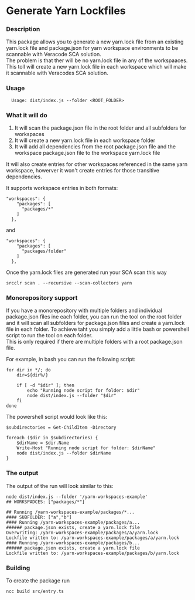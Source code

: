 # Generate Yarn Lockfiles

### Description
This package allows you to generate a new yarn.lock file from an existing yarn.lock file and package.json for yarn workspace environments to be scannable with Veracode SCA solution.  
The problem is that ther will be no yarn.lock file in any of the workspaaces. This toll will create a new yarn.lock file in each workspace which will make it scannable with Veracodes SCA solution.

### Usage
```
  Usage: dist/index.js --folder <ROOT_FOLDER> 
 ```

### What it will do
1. It will scan the package.json file in the root folder and all subfolders for workspaces
2. It will create a new yarn.lock file in each workspace folder
3. It will add all dependencies from the root package.json file and the workspace package.json file to the workspace yarn.lock file

It will also create entries for other workspaces referenced in the same yarn workspace, howerver it won't create entries for those transitive dependencies.

It supports workspace entries in both formats:
```
"workspaces": {
    "packages": [
      "packages/*"
    ]
  },
```
and
```
"workspaces": {
    "packages": [
      "packages/folder"
    ]
  },
```

Once the yarn.lock files are generated run your SCA scan this way
```
srcclr scan . --recursive --scan-collectors yarn
```  
  
### Monorepository support  
If you have a monorepository with multiple folders and individual package.json files ine each folder, you can run the tool on the root folder and it will scan all subfolders for package.json files and create a yarn.lock file in each folder. To achieve taht you simply add a little bash or powershell script to run the tool on each folder.  
This is only required if there are multiple folders with a root package.json file.
  
For example, in bash you can run the following script:
```
for dir in */; do
    dir=${dir%/}

    if [ -d "$dir" ]; then
        echo "Running node script for folder: $dir"
        node dist/index.js --folder "$dir"
    fi
done
```

The powershell script would look like this:
```
$subdirectories = Get-ChildItem -Directory

foreach ($dir in $subdirectories) {
    $dirName = $dir.Name
    Write-Host "Running node script for folder: $dirName"
    node dist/index.js --folder $dirName
}
```  
  
### The output
The output of the run will look similar to this:
```
node dist/index.js --folder '/yarn-workspaces-example'
## WORKSPADCES: ["packages/*"]

## Running /yarn-workspaces-example/packages/*...
#### SUBFOLDER: ["a","b"]
#### Running /yarn-workspaces-example/packages/a...
###### package.json exists, create a yarn.lock file
Overwriting: /yarn-workspaces-example/packages/a/yarn.lock
Lockfile written to: /yarn-workspaces-example/packages/a/yarn.lock
#### Running /yarn-workspaces-example/packages/b...
###### package.json exists, create a yarn.lock file
Lockfile written to: /yarn-workspaces-example/packages/b/yarn.lock
```

### Building
To create the package run
```
ncc build src/entry.ts
```